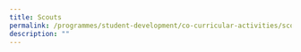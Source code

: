 ```yaml
---
title: Scouts
permalink: /programmes/student-development/co-curricular-activities/scouts/
description: ""
---
```

